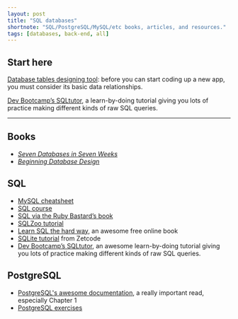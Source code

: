 ```yaml
---
layout: post
title: "SQL databases"
shortnote: "SQL/PostgreSQL/MySQL/etc books, articles, and resources."
tags: [databases, back-end, all]
---
```


## Start here
[Database tables designing tool](https://schemadesigner.devbootcamp.com/): before you can start coding up a new app, you must consider its basic data relationships.

[Dev Bootcamp’s SQLtutor](https://sqltutor.devbootcamp.com/), a learn-by-doing tutorial giving you lots of practice making different kinds of raw SQL queries.

<hr>

## Books
* *[Seven Databases in Seven Weeks](https://pragprog.com/book/rwdata/seven-databases-in-seven-weeks)*
* *[Beginning Database Design](https://www.amazon.com/Beginning-Database-Design-Novice-Professional/dp/1590597699)*

## SQL
* [MySQL cheatsheet](http://overapi.com/mysql)
* [SQL course](http://www.sqlcourse.com/)
* [SQL via the Ruby Bastard’s book](http://ruby.bastardsbook.com/chapters/sql/)
* [SQLZoo tutorial](http://sqlzoo.net/wiki/SQL_Tutorial)
* [Learn SQL the hard way](http://sql.learncodethehardway.org/book/), an awesome free online book
* [SQLite tutorial](http://zetcode.com/db/sqlite/) from Zetcode
* [Dev Bootcamp’s SQLtutor](https://sqltutor.devbootcamp.com/), an awesome learn-by-doing tutorial giving you lots of practice making different kinds of raw SQL queries.

## PostgreSQL
* [PostgreSQL's awesome documentation](https://www.postgresql.org/docs/9.6/static/index.html), a really important read, especially Chapter 1
* [PostgreSQL exercises](https://pgexercises.com/)
